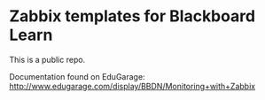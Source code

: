 Zabbix templates for Blackboard Learn
=================================

This is a public repo.

Documentation found on EduGarage:
http://www.edugarage.com/display/BBDN/Monitoring+with+Zabbix
